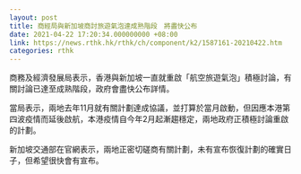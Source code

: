 ```yaml
---
layout: post
title: 商經局與新加坡商討旅遊氣泡達成熟階段　將盡快公布
date: 2021-04-22 17:20:34.000000000 +08:00
link: https://news.rthk.hk/rthk/ch/component/k2/1587161-20210422.htm
categories: rthk
---
```


商務及經濟發展局表示，香港與新加坡一直就重啟「航空旅遊氣泡」積極討論，有關討論已達至成熟階段，政府會盡快公布詳情。

當局表示，兩地去年11月就有關計劃達成協議，並打算於當月啟動，但因應本港第四波疫情而延後啟航，本港疫情自今年2月起漸趨穩定，兩地政府正積極討論重啟的計劃。

新加坡交通部在官網表示，兩地正密切磋商有關計劃，未有宣布恢復計劃的確實日子，但希望很快會有宣布。
